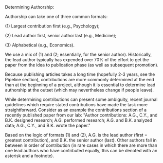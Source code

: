 
Determining Authorship: 

Authorship can take one of three common formats: 

(1) Largest contribution first (e.g., Psychology); 

(2) Lead author first, senior author last (e.g., Medicine); 

(3) Alphabetical (e.g., Economics). 

We use a mix of (1) and (2; essentially, for the senior author). Historically, the lead author 
typically has expended over 70% of the effort to get the paper from the idea to publication phase 
(as well as subsequent promotion).

Because publishing articles takes a long time (hopefully 2-3 years, see the Pipeline section), 
contributions are more commonly determined at the end than at the beginning of a project, 
although it is essential to determine lead authorship at the outset (which may nevertheless change if people leave).

While determining contributions can present some ambiguity, recent journal guidelines which require stated contributions 
have made the task more straightforward. Consider as an example the contributions section of a recently published paper from our lab: 
"Author contributions: A.G., C.Y., and B.K. designed research; A.G. performed research; A.G. and B.K. analyzed data; 
A.G., C.Y., and B.K. wrote the paper."

Based on the logic of formats (1) and (2), A.G. is the lead author (first = greatest contribution), and B.K. the senior author (last). 
Other authors fall in between in order of contribution (in rare cases in which there are more than one lead authors who have contributed 
equally, this can be denoted with an asterisk and a footnote).
